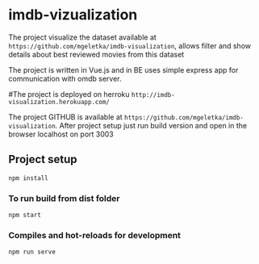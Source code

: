 # imdb-vizualization
The project visualize the dataset available at `https://github.com/mgeletka/imdb-visualization`, allows filter and show details about best reviewed movies from this dataset

The project is written in Vue.js and in BE uses simple express app for communication with omdb server. 

#The project is deployed on herroku `http://imdb-visualization.herokuapp.com/`

The project GITHUB is available at `https://github.com/mgeletka/imdb-visualization`.
After project setup just run build version and open in the browser localhost on port 3003
## Project setup
```
npm install
```

### To run build  from dist folder
```
npm start
```


### Compiles and hot-reloads for development
```
npm run serve
```
